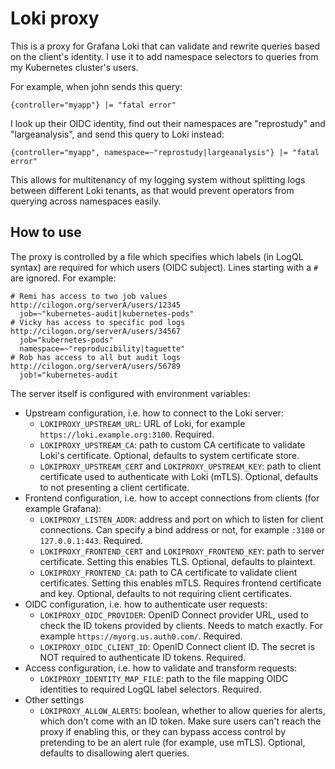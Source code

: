 Loki proxy
==========

This is a proxy for Grafana Loki that can validate and rewrite queries based on the client's identity. I use it to add namespace selectors to queries from my Kubernetes cluster's users.

For example, when john sends this query:

```logql
{controller="myapp"} |= "fatal error"
```

I look up their OIDC identity, find out their namespaces are "reprostudy" and "largeanalysis", and send this query to Loki instead:

```logql
{controller="myapp", namespace=~"reprostudy|largeanalysis"} |= "fatal error"
```

This allows for multitenancy of my logging system without splitting logs between different Loki tenants, as that would prevent operators from querying across namespaces easily.

## How to use

The proxy is controlled by a file which specifies which labels (in LogQL syntax) are required for which users (OIDC subject). Lines starting with a `#` are ignored. For example:

```plain
# Remi has access to two job values
http://cilogon.org/serverA/users/12345
  job=~"kubernetes-audit|kubernetes-pods"
# Vicky has access to specific pod logs
http://cilogon.org/serverA/users/34567
  job="kubernetes-pods"
  namespace=~"reproducibility|taguette"
# Rob has access to all but audit logs
http://cilogon.org/serverA/users/56789
  job!="kubernetes-audit
```

The server itself is configured with environment variables:

* Upstream configuration, i.e. how to connect to the Loki server:
    * `LOKIPROXY_UPSTREAM_URL`: URL of Loki, for example `https://loki.example.org:3100`. Required.
    * `LOKIPROXY_UPSTREAM_CA`: path to custom CA certificate to validate Loki's certificate. Optional, defaults to system certificate store.
    * `LOKIPROXY_UPSTREAM_CERT` and `LOKIPROXY_UPSTREAM_KEY`: path to client certificate used to authenticate with Loki (mTLS). Optional, defaults to not presenting a client certificate.
* Frontend configuration, i.e. how to accept connections from clients (for example Grafana):
    * `LOKIPROXY_LISTEN_ADDR`: address and port on which to listen for client connections. Can specify a bind address or not, for example `:3100` or `127.0.0.1:443`. Required.
    * `LOKIPROXY_FRONTEND_CERT` and `LOKIPROXY_FRONTEND_KEY`: path to server certificate. Setting this enables TLS. Optional, defaults to plaintext.
    * `LOKIPROXY_FRONTEND_CA`: path to CA certificate to validate client certificates. Setting this enables mTLS. Requires frontend certificate and key. Optional, defaults to not requiring client certificates.
* OIDC configuration, i.e. how to authenticate user requests:
    * `LOKIPROXY_OIDC_PROVIDER`: OpenID Connect provider URL, used to check the ID tokens provided by clients. Needs to match exactly. For example `https://myorg.us.auth0.com/`. Required.
    * `LOKIPROXY_OIDC_CLIENT_ID`: OpenID Connect client ID. The secret is NOT required to authenticate ID tokens. Required.
* Access configuration, i.e. how to validate and transform requests:
    * `LOKIPROXY_IDENTITY_MAP_FILE`: path to the file mapping OIDC identities to required LogQL label selectors. Required.
* Other settings
    * `LOKIPROXY_ALLOW_ALERTS`: boolean, whether to allow queries for alerts, which don't come with an ID token. Make sure users can't reach the proxy if enabling this, or they can bypass access control by pretending to be an alert rule (for example, use mTLS). Optional, defaults to disallowing alert queries.
